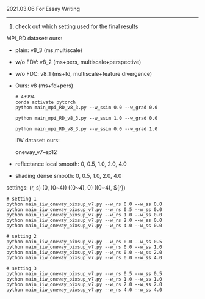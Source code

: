 2021.03.06
For Essay Writing

---
1. check out which setting used for the final results

  MPI_RD dataset:
  ours:
- plain: v8_3 (ms,multiscale)

- w/o FDV: v8_2 (ms+pers, multiscale+perspective)

- w/o FDC: v8_1 (ms+fd, multiscale+feature divergence)

- Ours: v8 (ms+fd+pers)

  

  ```shell
  # 43994
  conda activate pytorch
  python main_mpi_RD_v8_3.py --w_ssim 0.0 --w_grad 0.0
  
  python main_mpi_RD_v8_3.py --w_ssim 1.0 --w_grad 0.0
  
  python main_mpi_RD_v8_3.py --w_ssim 0.0 --w_grad 1.0
  ```

  

  

  IIW dataset:
  ours:

  oneway_v7-ep12

- reflectance local smooth:
0, 0.5, 1.0, 2.0, 4.0
- shading dense smooth:
0, 0.5, 1.0, 2.0, 4.0

settings:
(r, s)
(0, (0~4))
((0~4), 0)
((0~4), ${r})

```shell
# setting 1
python main_iiw_oneway_pixsup_v7.py --w_rs 0.0 --w_ss 0.0
python main_iiw_oneway_pixsup_v7.py --w_rs 0.5 --w_ss 0.0
python main_iiw_oneway_pixsup_v7.py --w_rs 1.0 --w_ss 0.0
python main_iiw_oneway_pixsup_v7.py --w_rs 2.0 --w_ss 0.0
python main_iiw_oneway_pixsup_v7.py --w_rs 4.0 --w_ss 0.0

# setting 2
python main_iiw_oneway_pixsup_v7.py --w_rs 0.0 --w_ss 0.5
python main_iiw_oneway_pixsup_v7.py --w_rs 0.0 --w_ss 1.0
python main_iiw_oneway_pixsup_v7.py --w_rs 0.0 --w_ss 2.0
python main_iiw_oneway_pixsup_v7.py --w_rs 0.0 --w_ss 4.0

# setting 3
python main_iiw_oneway_pixsup_v7.py --w_rs 0.5 --w_ss 0.5
python main_iiw_oneway_pixsup_v7.py --w_rs 1.0 --w_ss 1.0
python main_iiw_oneway_pixsup_v7.py --w_rs 2.0 --w_ss 2.0
python main_iiw_oneway_pixsup_v7.py --w_rs 4.0 --w_ss 4.0

```